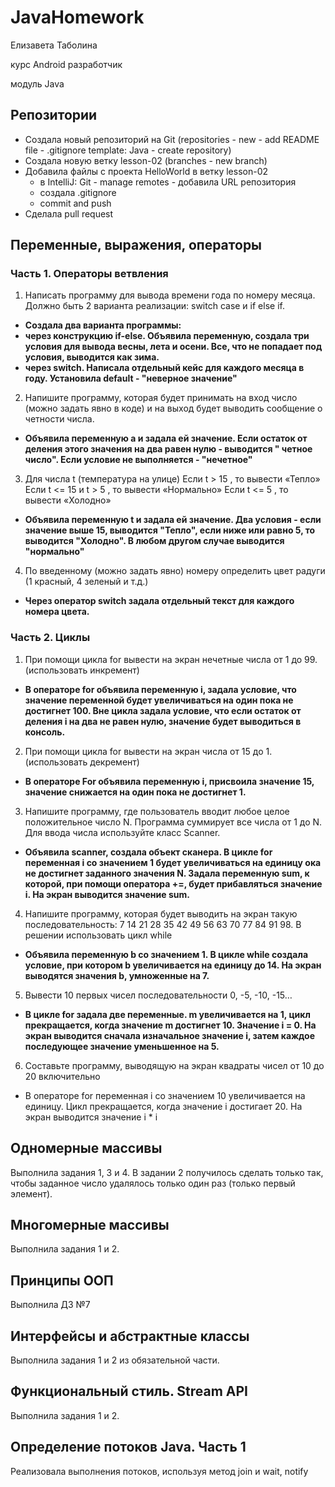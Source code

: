 <h1> JavaHomework </h1>

Елизавета Таболина

курс Android разработчик

модуль Java

<h2> Репозитории </h2>

* Создала новый репозиторий на Git (repositories - new - add README file - .gitignore template: Java - create
  repository)
* Создала новую ветку lesson-02 (branches - new branch)
* Добавила файлы с проекта HelloWorld в ветку lesson-02
  - в IntelliJ: Git - manage remotes - добавила URL репозитория
  - создала .gitignore
  - commit and push
* Cделала pull request

<h2> Переменные, выражения, операторы </h2>

<h3> Часть 1. Операторы ветвления </h3>

1. Написать программу для вывода времени года по номеру месяца.
   Должно быть 2 варианта реализации: switch case и if else if.
  - <b> Создала два варианта программы:
  - через конструкцию if-else. Объявила переменную, создала три условия для вывода весны, лета и осени. Все, что не
    попадает под условия, выводится как зима.
  - через switch. Написала отдельный кейс для каждого месяца в году. Установила default - "неверное значение" </b>

2. Напишите программу, которая будет принимать на вход число (можно задать явно в коде) и на выход
   будет выводить сообщение о четности числа.
  - <b> Объявила переменную а и задала ей значение. Если остаток от деления этого значения на два равен нулю -
    выводится "
    четное число". Если условие не выполняется - "нечетное" </b>

3. Для числа t (температура на улице)
   Если t > 15 , то вывести «Тепло»
   Если t <= 15 и t > 5 , то вывести «Нормально»
   Если t <= 5 , то вывести «Холодно»

  - <b> Объявила переменную t и задала ей значение. Два условия - если значение выше 15, выводится "Тепло", если ниже
    или
    равно 5, то выводится "Холодно". В любом другом случае выводится "нормально" </b>

4. По введенному (можно задать явно) номеру определить цвет радуги (1 красный, 4 зеленый и т.д.)

  - <b> Через оператор switch задала отдельный текст для каждого номера цвета. </b>

<h3> Часть 2. Циклы </h3>

1. При помощи цикла for вывести на экран нечетные числа от 1 до 99. (использовать инкремент)

  - <b> В операторе for объявила переменную i, задала условие, что значение переменной будет увеличиваться на один пока не
    достигнет 100. Вне цикла задала условие, что если остаток от деления i на два не равен нулю, значение будет
    выводиться в консоль. </b>

2. При помощи цикла for вывести на экран числа от 15 до 1. (использовать декремент)

  - <b> В операторе For объявила переменную i, присвоила значение 15, значение снижается на один пока не достигнет 1. </b>

3. Напишите программу, где пользователь вводит любое целое положительное число N. Программа
   суммирует все числа от 1 до N. Для ввода числа используйте класс Scanner.

  - <b> Объявила scanner, создала объект сканера. В цикле for переменная i со значением 1 будет увеличиваться на единицу
    ока не достигнет заданного значения N. Задала переменную sum, к которой, при помощи оператора +=, будет
    прибавляться значение i. На экран выводится значение sum. </b>

4. Напишите программу, которая будет выводить на экран такую последовательность: 7 14 21 28 35 42
   49 56 63 70 77 84 91 98. В решении использовать цикл while

  - <b> Объявила переменную b со значением 1. В цикле while создала условие, при котором b увеличивается на единицу до 14.
    На экран выводятся значения b, умноженные на 7. </b>

5. Вывести 10 первых чисел последовательности 0, -5, -10, -15…

  - <b> В цикле for задала две переменные. m увеличивается на 1, цикл прекращается, когда значение m достигнет 10.
    Значение i = 0. На экран выводится сначала изначальное значение i, затем каждое последующее значение уменьшенное
    на 5.</b>

6. Составьте программу, выводящую на экран квадраты чисел от 10 до 20 включительно

  - В операторе for переменная i со значением 10 увеличивается на единицу. Цикл прекращается, когда значение i
    достигает 20. На экран выводится значение i * i 

<h2> Одномерные массивы </h2>

Выполнила задания 1, 3 и 4. В задании 2 получилось сделать только так, чтобы заданное число удалялось только один раз (только первый элемент).


<h2> Многомерные массивы </h2>

Выполнила задания 1 и 2.

<h2> Принципы ООП </h2>

Выполнила ДЗ №7

<h2> Интерфейсы и абстрактные классы </h2>

Выполнила задания 1 и 2 из обязательной части.

<h2> Функциональный стиль. Stream API </h2>
Выполнила задания 1 и 2.

<h2> Определение потоков Java. Часть 1 </h2>
Реализовала выполнения потоков, используя метод join и wait, notify</b>

